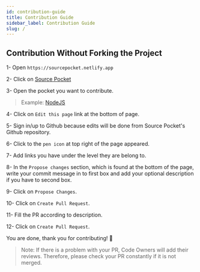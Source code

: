 ```yaml
---
id: contribution-guide
title: Contribution Guide
sidebar_label: Contribution Guide
slug: /
---
```

## Contribution Without Forking the Project

1- Open `https://sourcepocket.netlify.app`

2- Click on [Source Pocket](https://sourcepocket.netlify.app/docs/)

3- Open the pocket you want to contribute.
> Example: [NodeJS](https://sourcepocket.netlify.app/docs/web-development/nodejs)

4- Click on `Edit this page` link at the bottom of page.

5- Sign in/up to Github because edits will be done from Source Pocket's Github repository.

6- Click to the `pen icon` at top right of the page appeared.

7- Add links you have under the level they are belong to.

8- In the `Propose changes` section, which is found at the bottom of the page, write your commit message in to first box and add your optional description if you have to second box.

9- Click on `Propose Changes`.

10- Click on `Create Pull Request`.

11- Fill the PR according to description.

12- Click on `Create Pull Request`.

You are done, thank you for contributing! 🥳

> Note: If there is a problem with your PR, Code Owners will add their reviews. Therefore, please check your PR constantly if it is not merged.
